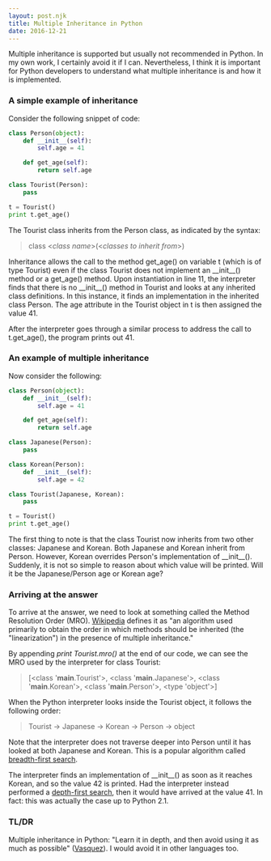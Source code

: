 ```yaml
---
layout: post.njk
title: Multiple Inheritance in Python
date: 2016-12-21
---
```


Multiple inheritance is supported but usually not recommended in Python.
In my own work, I certainly avoid it if I can.
Nevertheless, I think it is important for Python developers to understand what multiple inheritance is and how it is implemented.

### A simple example of inheritance

Consider the following snippet of code:

```python
class Person(object):
    def __init__(self):
        self.age = 41

    def get_age(self):
        return self.age

class Tourist(Person):
    pass

t = Tourist()
print t.get_age()
```

The Tourist class inherits from the Person class, as indicated by the syntax:

> class &lt;*class name*&gt;(&lt;*classes to inherit from*&gt;)

Inheritance allows the call to the method get_age() on variable t (which is of type Tourist) even if the class Tourist does not implement an &#95;&#95;init&#95;&#95;() method or a get_age() method.
Upon instantiation in line 11, the interpreter finds that there is no &#95;&#95;init&#95;&#95;() method in Tourist and looks at any inherited class definitions.
In this instance, it finds an implementation in the inherited class Person.
The age attribute in the Tourist object in t is then assigned the value 41.

After the interpreter goes through a similar process to address the call to t.get_age(), the program prints out 41.

### An example of multiple inheritance

Now consider the following:

```python
class Person(object):
    def __init__(self):
        self.age = 41

    def get_age(self):
        return self.age

class Japanese(Person):
    pass

class Korean(Person):
    def __init__(self):
        self.age = 42

class Tourist(Japanese, Korean):
    pass

t = Tourist()
print t.get_age()
```

The first thing to note is that the class Tourist now inherits from two other classes: Japanese and Korean.
Both Japanese and Korean inherit from Person.
However, Korean overrides Person's implementation of &#95;&#95;init&#95;&#95;().
Suddenly, it is not so simple to reason about which value will be printed.
Will it be the Japanese/Person age or Korean age?

### Arriving at the answer

To arrive at the answer, we need to look at something called the Method Resolution Order (MRO).
[Wikipedia](https://en.wikipedia.org/wiki/C3_linearization) defines it as "an algorithm used primarily to obtain the order in which methods should be inherited (the "linearization") in the presence of multiple inheritance."

By appending *print Tourist.mro()* at the end of our code, we can see the MRO used by the interpreter for class Tourist:

> [<class '__main__.Tourist'>, <class '__main__.Japanese'>, <class '__main__.Korean'>, <class '__main__.Person'>, <type 'object'>]

When the Python interpreter looks inside the Tourist object, it follows the following order:

> Tourist -> Japanese -> Korean -> Person -> object

Note that the interpreter does not traverse deeper into Person until it has looked at both Japanese and Korean.
This is a popular algorithm called [breadth-first search](https://en.wikipedia.org/wiki/Breadth-first_search).

The interpreter finds an implementation of &#95;&#95;init&#95;&#95;() as soon as it reaches Korean, and so the value 42 is printed.
Had the interpreter instead performed a [depth-first search](https://en.wikipedia.org/wiki/Depth-first_search), then it would have arrived at the value 41.
In fact: this was actually the case up to Python 2.1.

### TL/DR

Multiple inheritance in Python: "Learn it in depth, and then avoid using it as much as possible" ([Vasquez](https://www.quora.com/Multiple-inheritance-in-C%2B%2B-Should-we-embrace-it-or-avoid-it/answer/Fernando-Vazquez-2?srid=uucQM)).
I would avoid it in other languages too.
